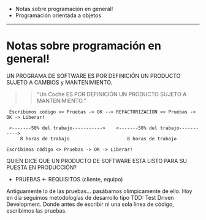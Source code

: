 - Notas sobre programación en general!
- Programación orientada a objetos

---

# Notas sobre programación en general!

UN PROGRAMA DE SOFTWARE ES POR DEFINICIÓN UN PRODUCTO SUJETO A CAMBIOS y MANTENIMIENTO.

>> "Un Coche ES POR DEFINICIÓN UN PRODUCTO SUJETO A MANTENIMIENTO."

     Escribimos código <> Pruebas -> OK --> REFACTORIZACION <> Pruebas -> OK -> Liberar! 

     <-------50% del trabajo----------->    <-------50% del trabajo----------->
         8 horas de trabajo                     8 horas de trabajo

    Escribimos código <> Pruebas -> OK -> Liberar!

QUIEN DICE QUE UN PRODUCTO DE SOFTWARE ESTA LISTO PARA SU PUESTA EN PRODUCCIÓN? 
- PRUEBAS <- REQUISITOS (cliente, equipo)

Antiguamente lo de las pruebas... pasábamos olímpicamente de ello.
Hoy en día seguimos metodologías de desarrollo tipo TDD: Test Driven Development.
Donde antes de escribir ni una sola linea de código, escribimos las pruebas.